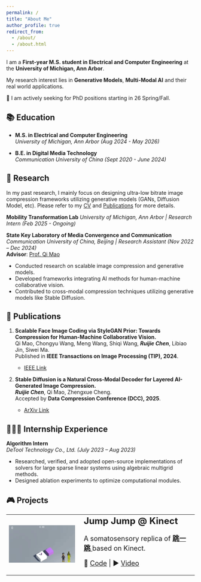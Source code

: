 ```yaml
---
permalink: /
title: "About Me"
author_profile: true
redirect_from: 
  - /about/
  - /about.html
---
```


I am a **First-year M.S. student in Electrical and Computer Engineering** at the **University of Michigan, Ann Arbor**. 

My research interest lies in **Generative Models**, **Multi-Modal AI** and their real world applications.

📣 I am actively seeking for PhD positions starting in 26 Spring/Fall.


## 📚 Education  

- **M.S. in Electrical and Computer Engineering**  
  *University of Michigan, Ann Arbor (Aug 2024 - May 2026)*  

- **B.E. in Digital Media Technology**  
  *Communication University of China (Sept 2020 - June 2024)*  

## 🔬 Research  
In my past research, I mainly focus on designing ultra-low bitrate image compression frameworks utilizing generative models (GANs, Diffusion Model, etc). Please refer to my [CV](http://deoxyribonucleic-acid.github.io/files/Ruijie_Chen_CV.pdf) and [Publications](https://scholar.google.com/citations?user=gF5htwwAAAAJ) for more details.

**Mobility Transformation Lab**
*University of Michigan, Ann Arbor | Research Intern (Feb 2025 - Ongoing)*

**State Key Laboratory of Media Convergence and Communication**  
*Communication University of China, Beijing | Research Assistant (Nov 2022 – Dec 2024)*  
**Advisor**: [Prof. Qi Mao](https://sites.google.com/view/qi-mao/)  
- Conducted research on scalable image compression and generative models.  
- Developed frameworks integrating AI methods for human-machine collaborative vision.  
- Contributed to cross-modal compression techniques utilizing generative models like Stable Diffusion.  

## 📝 Publications  

1. **Scalable Face Image Coding via StyleGAN Prior: Towards Compression for Human-Machine Collaborative Vision.**  
   Qi Mao, Chongyu Wang, Meng Wang, Shiqi Wang, ***Ruijie Chen***, Libiao Jin, Siwei Ma.  
   Published in **IEEE Transactions on Image Processing (TIP), 2024**.  
   - [IEEE Link](https://ieeexplore.ieee.org/document/10372532)  

2. **Stable Diffusion is a Natural Cross-Modal Decoder for Layered AI-Generated Image Compression.**  
   ***Ruijie Chen***, Qi Mao, Zhengxue Cheng.  
   Accepted by **Data Compression Conference (DCC), 2025**.  
   - [ArXiv Link](https://arxiv.org/abs/2412.12982)  

## 🧑🏻‍💻 Internship Experience  
**Algorithm Intern**  
*DeTool Technology Co., Ltd. (July 2023 – Aug 2023)*  
- Researched, verified, and adopted open-source implementations of solvers for large sparse linear systems using algebraic multigrid methods.  
- Designed ablation experiments to optimize computational modules.  

## 🎮 Projects
<div align="center">
  <table rules="none" style="border-collapse: collapse; border: none;">
    <tr>
      <!-- 左侧图像单元格 -->
      <td style="border: none;">
        <img src="../teaser_images/328.gif" style="zoom:100%; width: 95%; height: 100%; object-fit: cover;"/>
      </td>
      <!-- 右侧文本单元格 -->
      <td style="border: none; vertical-align: middle;">
        <strong style="font-size: 24px;">Jump Jump @ Kinect</strong>
        <p style="font-size: 18px;">
          A somatosensory replica of 
          <strong>
            <a href="https://zh.wikipedia.org/wiki/%E8%B7%B3%E4%B8%80%E8%B7%B3" target="_blank">
              跳一跳
            </a>
          </strong> 
          based on Kinect.
        </p>
        <p style="font-size: 18px;">
          💾 <a href="https://github.com/deoxyribonucleic-acid/Kinect-JumpJump" target="_blank">Code</a> | 
          ▶️ <a href="https://github.com/user-attachments/assets/d8453c23-ac9d-4afa-8766-b3edb803c07c">Video</a>
        </p>
      </td>
    </tr>
  </table>    
</div>